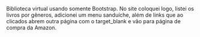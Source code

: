 Biblioteca virtual usando somente Bootstrap. No site coloquei logo, listei os livros por gêneros, adicionei um menu sanduíche, além de links que ao clicados abrem outra página com o target_blank e vão para página de compra da Amazon.
